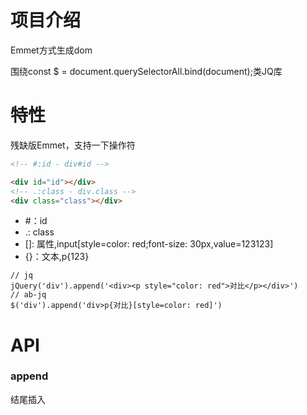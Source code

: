 # 项目介绍
Emmet方式生成dom

围绕const $ = document.querySelectorAll.bind(document);类JQ库
# 特性
残缺版Emmet，支持一下操作符
```html
<!-- #:id - div#id -->

<div id="id"></div>
<!-- .:class - div.class -->
<div class="class"></div>
```
- #：id
- .: class
- []: 属性,input[style=color: red;font-size: 30px,value=123123]
- {}：文本,p{123}
```
// jq
jQuery('div').append('<div><p style="color: red">对比</p></div>')
// ab-jq
$('div').append('div>p{对比}[style=color: red]')
```
# API
### append
结尾插入



